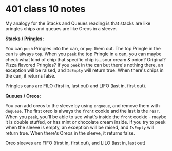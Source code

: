 # 401 class 10 notes

My analogy for the Stacks and Queues reading is that stacks are like pringles chips and queues are like Oreos in a sleeve. 

**Stacks / Pringles:**

You can `push` Pringles into the can, or `pop` them out. The top Pringle in the can is always `top`. When you `peek` the top Pringle in a can, you can maybe check what kind of chip that specific chip is...sour cream & onion? Original? Pizza flavored Pringles? If you `peek` in the can but there's nothing there, an exception will be raised, and `IsEmpty` will return true. When there's chips in the can, it returns false.

Pringles cans are FILO (first in, last out) and LIFO (last in, first out).


**Queues / Oreos:**

You can add oreos to the sleeve by using `enqueue`, and remove them with `dequeue`. The first oreo is always the `front` cookie and the last is the `rear`. When you `peek`, you'll be able to see what's inside the `front` cookie - maybe it is double stuffed, or has mint or chocolate cream inside. If you try to peek when the sleeve is empty, an exception will be raised, and `IsEmpty` will return true. When there's Oreos in the sleeve, it returns false.

Oreo sleeves are FIFO (first in, first out), and LILO (last in, last out)